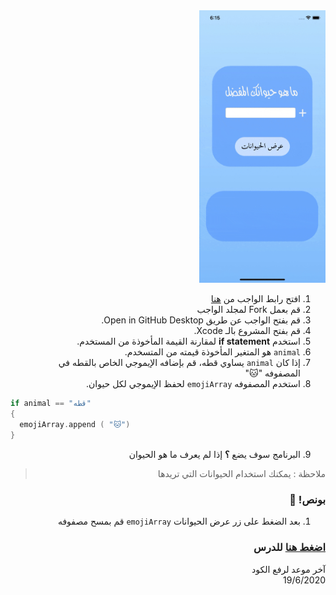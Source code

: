 <div dir='rtl'>
  
<img src="/emojiApp.gif" width="40%">

1. افتح رابط الواجب من [هنا](https://github.com/kuwaitcodes/ios-cw-2)
2. قم بعمل Fork لمجلد الواجب
3. قم بفتح الواجب عن طريق Open in GitHub Desktop.
4.  قم بفتح المشروع بالـ Xcode.
5. استخدم **if statement** لمقارنة القيمة المأخوذة من المستخدم.
6.  `animal` هو المتغير المأخوذة قيمته من المتسخدم.
7. إذا كان `animal`   يساوي قطه، قم بإضافه الإيموجي الخاص بالقطه في المصفوفه "🐱"
8. استخدم المصفوفه `emojiArray` لحفظ الإيموجي  لكل حيوان.

<div dir = "ltr">
  
```Swift
if animal == "قطه"
{
  emojiArray.append ( "🐱") 
} 
```

</div>

9. البرنامج سوف يضع **؟** إذا لم يعرف ما هو الحيوان
> ملاحظة : يمكنك استخدام الحيوانات  التي تريدها

### بونص! 🎁
1. بعد الضغط على زر عرض الحيوانات  `emojiArray` قم بمسح مصفوفه


### [اضغط هنا](https://app.barmej.com/%D8%A8%D8%B1%D9%85%D8%AC%D8%A9-%D8%B3%D9%88%D9%8A%D9%81%D8%AA-%D9%84%D8%A8%D9%86%D8%A7%D8%A1-%D8%AA%D8%B7%D8%A8%D9%8A%D9%82%D8%A7%D8%AA-%D8%A7%D9%84%D8%A2%D9%8A%D9%81%D9%88%D9%86/%D8%A7%D9%84%D9%85%D8%AC%D9%85%D9%88%D8%B9%D8%A7%D8%AA-%D9%88-%D8%A7%D9%84%D8%AA%D8%AD%D9%83%D9%85-%D9%88-%D8%A7%D9%84%D8%AF%D9%88%D8%A7%D9%84-collections-control-functions/%D8%AA%D8%B9%D8%A8%D9%8A%D8%B1%D8%A7%D8%AA-%D8%A7%D9%84%D8%AA%D8%AD%D9%83%D9%85-%D9%81%D9%8A-%D8%A7%D9%84%D8%AA%D8%AF%D9%81%D9%82-control-flow-statements/%D9%85%D9%82%D8%AF%D9%85%D8%A9-%D8%B9%D9%86-%D8%B9%D8%A8%D8%A7%D8%B1%D8%A7%D8%AA-%D8%A7%D9%84%D8%AA%D8%AD%D9%83%D9%85-introduction-to-control-statements) للدرس


آخر موعد لرفع الكود\
19/6/2020
</div>
